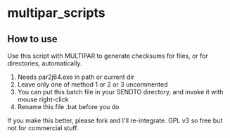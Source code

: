 # multipar_scripts

## How to use

Use this script with MULTIPAR to generate checksums for files, or for directories, automatically.
1. Needs par2j64.exe in path or current dir
2. Leave only one of method 1 or 2 or 3 uncommented
3. You can put this batch file in your SENDTO directory, and invoke it with mouse right-click
4. Rename this file .bat before you do

If you make this better, please fork and I'll re-integrate. GPL v3 so free but not for commercial stuff.
